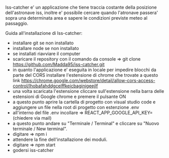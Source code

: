 Iss-catcher e' un applicazione che tiene traccia costante della posizione
dell'astronave iss, inoltre e' possibile cercare quando l'atronave passera' sopra
una determinata area e sapere le condizioni previste meteo al passaggio.

Guida all'installazione di Iss-catcher:

 - installare git se non installato
 - installare node se non installato
 - se installati riavviare il computer
 - scaricare il repository con il comando da console =>  git clone https://github.com/Madda95/iss-catcher.git
 - in quanto l'applicazione e' eseguita in locale per impedire blocchi da parte del CORS installare l'estensione di chrome
   che trovate a questo link https://chrome.google.com/webstore/detail/allow-cors-access-control/lhobafahddgcelffkeicbaginigeejlf
 - una volta scaricata l'estensione cliccare sull'estensione nella barra delle estensioni di Google chrome e premere il pulsante ON
 - a questo punto aprire la cartella di progetto con visual studio code e aggiungere un file nella root di progetto con estenzione .env
 - all'interno del file .env incollare => REACT_APP_GOOGLE_API_KEY=(chiedere via mail)
 - a questo punto andare su "Terminale / Terminal" e cliccare su "Nuovo terminale / New terminal".
 - digitare => npm i
 - attendere la fine dell'installazione dei moduli.
 - digitare => npm start
 - godersi iss-catcher